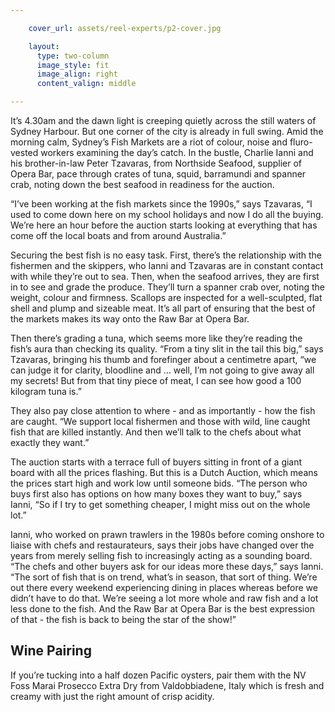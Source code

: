 ```yaml
---

    cover_url: assets/reel-experts/p2-cover.jpg

    layout:
      type: two-column
      image_style: fit
      image_align: right
      content_valign: middle

---
```


It’s 4.30am and the dawn light is creeping quietly across the still waters of Sydney Harbour. But one corner of the city is already in full swing. Amid the morning calm, Sydney’s Fish Markets are a riot of colour, noise and fluro-vested workers examining the day’s catch. In the bustle, Charlie Ianni and his brother-in-law Peter Tzavaras, from Northside Seafood, supplier of Opera Bar, pace through crates of tuna, squid, barramundi and spanner crab, noting down the best seafood in readiness for the auction.

“I’ve been working at the fish markets since the 1990s,” says Tzavaras, “I used to come down here on my school holidays and now I do all the buying. We’re here an hour before the auction starts looking at everything that has come off the local boats and from around Australia.”

Securing the best fish is no easy task. First, there’s the relationship with the fishermen and the skippers, who Ianni and Tzavaras are in constant contact with while they’re out to sea. Then, when the seafood arrives, they are first in to see and grade the produce. They’ll turn a spanner crab over, noting the weight, colour and firmness. Scallops are inspected for a well-sculpted, flat shell and plump and sizeable meat. It’s all part of ensuring that the best of the markets makes its way onto the Raw Bar at Opera Bar.

Then there’s grading a tuna, which seems more like they’re reading the fish’s aura than checking its quality. “From a tiny slit in the tail this big,” says Tzavaras, bringing his thumb and forefinger about a centimetre apart, “we can judge it for clarity, bloodline and … well, I’m not going to give away all my secrets! But from that tiny piece of meat, I can see how good a 100 kilogram tuna is.”

They also pay close attention to where - and as importantly - how the fish are caught. “We support local fishermen and those with wild, line caught fish that are killed instantly. And then we’ll talk to the chefs about what exactly they want.”

The auction starts with a terrace full of buyers sitting in front of a giant board with all the prices flashing. But this is a Dutch Auction, which means the prices start high and work low until someone bids. “The person who buys first also has options on how many boxes they want to buy,” says Ianni, “So if I try to get something cheaper, I might miss out on the whole lot.”

Ianni, who worked on prawn trawlers in the 1980s before coming onshore to liaise with chefs and restaurateurs, says their jobs have changed over the years from merely selling fish to increasingly acting as a sounding board. “The chefs and other buyers ask for our ideas more these days,” says Ianni. “The sort of fish that is on trend, what’s in season, that sort of thing. We’re out there every weekend experiencing dining in places whereas before we didn’t have to do that. We’re seeing a lot more whole and raw fish and a lot less done to the fish. And the Raw Bar at Opera Bar is the best expression of that - the fish is back to being the star of the show!”

<div class="circle">
  <h2>Wine Pairing</h2>

  <p>If you’re tucking into a half dozen Pacific oysters, pair them with the NV Foss Marai Prosecco Extra Dry from Valdobbiadene, Italy which is fresh and creamy with just the right amount of crisp acidity.</p>
</div>
